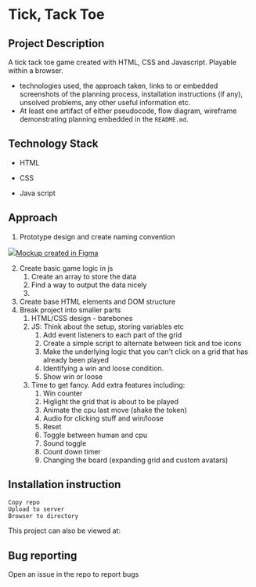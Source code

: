 # Tick, Tack Toe

## Project Description

A tick tack toe game created with HTML, CSS and Javascript. Playable within a browser.

- technologies used, the approach taken, links to or embedded screenshots of the planning process, installation instructions (if any), unsolved problems, any other useful information etc.
- At least one artifact of either pseudocode, flow diagram, wireframe demonstrating planning embedded in the `README.md`.

## Technology Stack

* HTML

* CSS

* Java script

## Approach

1. Prototype design and create naming convention

![](/home/jeffrey/.var/app/com.github.marktext.marktext/config/marktext/images/2022-12-18-19-09-39-mockup.png)[Mockup created in Figma](https://www.figma.com/file/0onvWAuTENYgJZhLgbPtsp/Tick-Tack-Toe?node-id=0%3A3&t=bXsmKQJEjtWe2mFX-3)

2. Create basic game logic in js
   1. Create an array to store the data
   2. Find a way to output the data nicely 
   3. 
3. Create base HTML elements and DOM structure
4. Break project into smaller parts
   1. HTML/CSS design - barebones
   2. JS: Think about the setup, storing variables etc
      1. Add event listeners to each part of the grid
      2. Create a  simple script to alternate between tick and toe icons
      3. Make the underlying logic that you can't click on a grid that has already been played
      4. Identifying a win and loose condition.
      5. Show win or loose
   3. Time to get fancy. Add extra features including: 
      1. Win counter
      2. Higlight the grid that is about to be played
      3. Animate the cpu last move (shake the token) 
      4. Audio for clicking stuff and win/loose
      5. Reset
      6. Toggle between human and cpu
      7. Sound toggle
      8. Count down timer
      9. Changing the board (expanding grid and custom avatars)

## Installation instruction

```
Copy repo
Upload to server
Browser to directory 
```

This project can also be viewed at: 

## Bug reporting

Open an issue in the repo to report bugs
